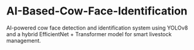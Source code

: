 # AI-Based-Cow-Face-Identification
AI-powered cow face detection and identification system using YOLOv8 and a hybrid EfficientNet + Transformer model for smart livestock management.
